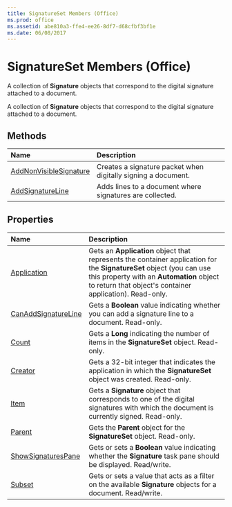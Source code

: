```yaml
---
title: SignatureSet Members (Office)
ms.prod: office
ms.assetid: abe810a3-ffe4-ee26-8df7-d68cfbf3bf1e
ms.date: 06/08/2017
---
```



# SignatureSet Members (Office)
A collection of **Signature** objects that correspond to the digital signature attached to a document.

A collection of **Signature** objects that correspond to the digital signature attached to a document.


## Methods



|**Name**|**Description**|
|:-----|:-----|
|[AddNonVisibleSignature](signatureset-addnonvisiblesignature-method-office.md)|Creates a signature packet when digitally signing a document.|
|[AddSignatureLine](signatureset-addsignatureline-method-office.md)|Adds lines to a document where signatures are collected.|

## Properties



|**Name**|**Description**|
|:-----|:-----|
|[Application](signatureset-application-property-office.md)|Gets an **Application** object that represents the container application for the **SignatureSet** object (you can use this property with an **Automation** object to return that object's container application). Read-only.|
|[CanAddSignatureLine](signatureset-canaddsignatureline-property-office.md)|Gets a **Boolean** value indicating whether you can add a signature line to a document. Read-only.|
|[Count](signatureset-count-property-office.md)|Gets a **Long** indicating the number of items in the **SignatureSet** object. Read-only.|
|[Creator](signatureset-creator-property-office.md)|Gets a 32-bit integer that indicates the application in which the **SignatureSet** object was created. Read-only.|
|[Item](signatureset-item-property-office.md)|Gets a **Signature** object that corresponds to one of the digital signatures with which the document is currently signed. Read-only.|
|[Parent](signatureset-parent-property-office.md)|Gets the **Parent** object for the **SignatureSet** object. Read-only.|
|[ShowSignaturesPane](signatureset-showsignaturespane-property-office.md)|Gets or sets a **Boolean** value indicating whether the **Signature** task pane should be displayed. Read/write.|
|[Subset](signatureset-subset-property-office.md)|Gets or sets a value that acts as a filter on the available **Signature** objects for a document. Read/write.|

